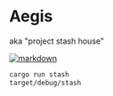 # Aegis

aka "project stash house"

[![markdown](https://github.com/devsecfranklin/stash/actions/workflows/markdown.yml/badge.svg)](https://github.com/devsecfranklin/stash/actions/workflows/markdown.yml)

```sh
cargo run stash
target/debug/stash
```
